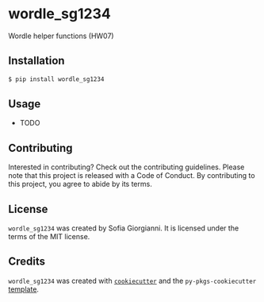 # wordle_sg1234

Wordle helper functions (HW07)

## Installation

```bash
$ pip install wordle_sg1234
```

## Usage

- TODO

## Contributing

Interested in contributing? Check out the contributing guidelines. Please note that this project is released with a Code of Conduct. By contributing to this project, you agree to abide by its terms.

## License

`wordle_sg1234` was created by Sofia Giorgianni. It is licensed under the terms of the MIT license.

## Credits

`wordle_sg1234` was created with [`cookiecutter`](https://cookiecutter.readthedocs.io/en/latest/) and the `py-pkgs-cookiecutter` [template](https://github.com/py-pkgs/py-pkgs-cookiecutter).
